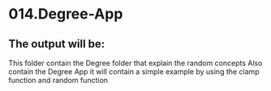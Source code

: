 # 014.Degree-App

## The output will be:

This folder contain the Degree folder that explain the random concepts
Also contain the Degree App it will contain a simple example by using the clamp function and random function 
